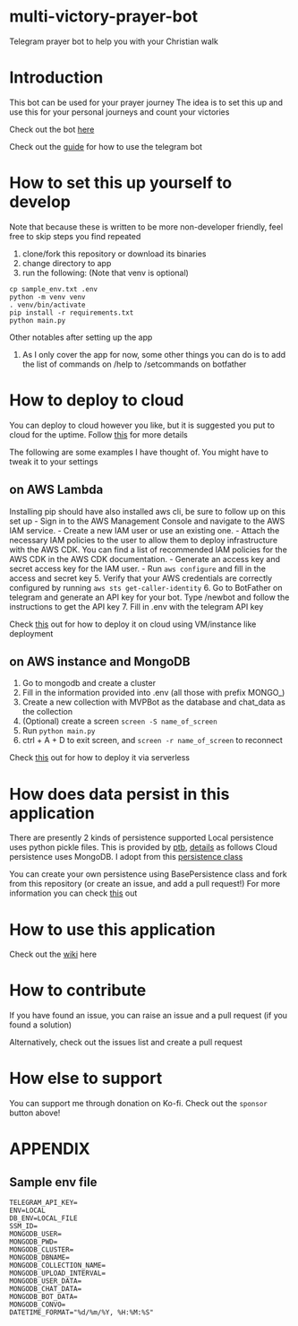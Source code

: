 # multi-victory-prayer-bot
Telegram prayer bot to help you with your Christian walk

# Introduction
This bot can be used for your prayer journey
The idea is to set this up and use this for your personal journeys and count
your victories

Check out the bot [here](https://t.me/MVPrayer_bot)

Check out the [guide](https://github.com/joalliswellchin/multi-victory-prayer-bot/wiki) for how to use the telegram bot

# How to set this up yourself to develop
Note that because these is written to be more non-developer friendly, feel free
to skip steps you find repeated

1. clone/fork this repository or download its binaries
2. change directory to app
3. run the following: (Note that venv is optional)
```
cp sample_env.txt .env
python -m venv venv
. venv/bin/activate
pip install -r requirements.txt
python main.py
```

Other notables after setting up the app
1. As I only cover the app for now, some other things you can do is to add the list of commands on /help to /setcommands on botfather

# How to deploy to cloud
You can deploy to cloud however you like, but it is suggested you put to cloud
for the uptime. Follow [this](https://github.com/python-telegram-bot/python-telegram-bot/wiki/Hosting-your-bot) for more details

The following are some examples I have thought of. You might have to tweak it to your settings

## on AWS Lambda
Installing pip should have also installed aws cli, be sure to follow up on this set up
    - Sign in to the AWS Management Console and navigate to the AWS IAM service.
    - Create a new IAM user or use an existing one.
    - Attach the necessary IAM policies to the user to allow them to deploy infrastructure with the AWS CDK. You can find a list of recommended IAM policies for the AWS CDK in the AWS CDK documentation.
    - Generate an access key and secret access key for the IAM user.
    - Run `aws configure` and fill in the access and secret key
5. Verify that your AWS credentials are correctly configured by running `aws sts get-caller-identity`
6. Go to BotFather on telegram and generate an API key for your bot. Type /newbot and follow the instructions to get the API key
7. Fill in .env with the telegram API key

Check [this](https://github.com/python-telegram-bot/python-telegram-bot/wiki/Hosting-your-bot) out for how to deploy it on cloud using VM/instance like deployment

## on AWS instance and MongoDB
1. Go to mongodb and create a cluster
2. Fill in the information provided into .env (all those with prefix MONGO_)
3. Create a new collection with MVPBot as the database and chat_data as the collection
4. (Optional) create a screen `screen -S name_of_screen`
5. Run `python main.py`
6. ctrl + A + D to exit screen, and `screen -r name_of_screen` to reconnect
 
Check [this](https://github.com/havebeenfitz/om-random-coffee-bot/wiki/Hosting-the-bot-on-AWS-Lambda) out for how to deploy it via serverless

# How does data persist in this application
There are presently 2 kinds of persistence supported
Local persistence uses python pickle files. This is provided by [ptb](https://github.com/python-telegram-bot/python-telegram-bot), [details](https://docs.python-telegram-bot.org/en/stable/telegram.ext.picklepersistence.html) as follows
Cloud persistence uses MongoDB. I adopt from this [persistence class](https://github.com/LucaSforza/MongoPersistence)

You can create your own persistence using BasePersistence class and fork from this repository (or create an issue, and add a pull request!)
For more information you can check [this](https://github.com/python-telegram-bot/python-telegram-bot/wiki/Making-your-bot-persistent) out

# How to use this application
Check out the [wiki](https://github.com/joalliswellchin/multi-victory-prayer-bot/wiki) here

# How to contribute
If you have found an issue, you can raise an issue and a pull request (if you found a solution)

Alternatively, check out the issues list and create a pull request

# How else to support
You can support me through donation on Ko-fi. Check out the `sponsor` button above!

# APPENDIX
## Sample env file
```
TELEGRAM_API_KEY=
ENV=LOCAL
DB_ENV=LOCAL_FILE
SSM_ID=
MONGODB_USER=
MONGODB_PWD=
MONGODB_CLUSTER=
MONGODB_DBNAME=
MONGODB_COLLECTION_NAME=
MONGODB_UPLOAD_INTERVAL=
MONGODB_USER_DATA=
MONGODB_CHAT_DATA=
MONGODB_BOT_DATA=
MONGODB_CONVO=
DATETIME_FORMAT="%d/%m/%Y, %H:%M:%S"
```
